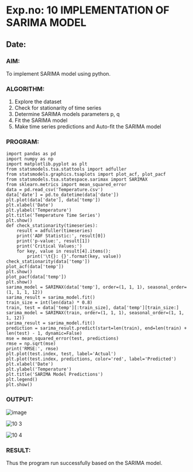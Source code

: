 
# Exp.no: 10   IMPLEMENTATION OF SARIMA MODEL
## Date:

### AIM:

To implement SARIMA model using python.


### ALGORITHM:


1. Explore the dataset
2. Check for stationarity of time series
3. Determine SARIMA models parameters p, q
4. Fit the SARIMA model
5. Make time series predictions and Auto-fit the SARIMA model



### PROGRAM:
```
import pandas as pd
import numpy as np
import matplotlib.pyplot as plt
from statsmodels.tsa.stattools import adfuller
from statsmodels.graphics.tsaplots import plot_acf, plot_pacf
from statsmodels.tsa.statespace.sarimax import SARIMAX
from sklearn.metrics import mean_squared_error
data = pd.read_csv('Temperature.csv')
data['date'] = pd.to_datetime(data['date'])
plt.plot(data['date'], data['temp'])
plt.xlabel('Date')
plt.ylabel('Temperature')
plt.title('Temperature Time Series')
plt.show()
def check_stationarity(timeseries):
    result = adfuller(timeseries)
    print('ADF Statistic:', result[0])
    print('p-value:', result[1])
    print('Critical Values:')
    for key, value in result[4].items():
        print('\t{}: {}'.format(key, value))
check_stationarity(data['temp'])
plot_acf(data['temp'])
plt.show()
plot_pacf(data['temp'])
plt.show()
sarima_model = SARIMAX(data['temp'], order=(1, 1, 1), seasonal_order=(1, 1, 1, 12))
sarima_result = sarima_model.fit()
train_size = int(len(data) * 0.8)
train, test = data['temp'][:train_size], data['temp'][train_size:]
sarima_model = SARIMAX(train, order=(1, 1, 1), seasonal_order=(1, 1, 1, 12))
sarima_result = sarima_model.fit()
prediction = sarima_result.predict(start=len(train), end=len(train) + len(test) - 1, dynamic=False)
mse = mean_squared_error(test, predictions)
rmse = np.sqrt(mse)
print('RMSE:', rmse)
plt.plot(test.index, test, label='Actual')
plt.plot(test.index, predictions, color='red', label='Predicted')
plt.xlabel('Date')
plt.ylabel('Temperature')
plt.title('SARIMA Model Predictions')
plt.legend()
plt.show()
```

### OUTPUT:
![image](https://github.com/user-attachments/assets/4c75c25d-2f15-4b20-be0b-5e5debeec4af)



![10 3](https://github.com/shaikSameerbasha5404/TSA_EXP10/assets/118707756/4cf8fba0-4c1b-458b-abf3-499794ec31b9)


![10 4](https://github.com/shaikSameerbasha5404/TSA_EXP10/assets/118707756/597d7c01-f0a8-4877-85dc-8797db59aaa9)


### RESULT:

Thus the program run successfully based on the SARIMA model.
